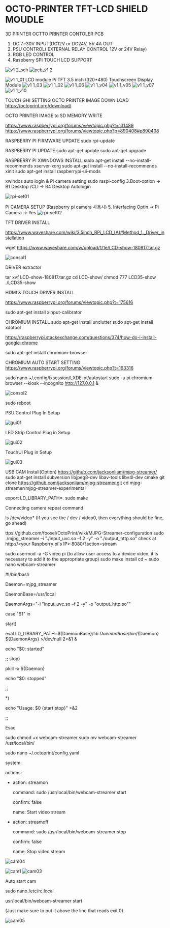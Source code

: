 # OCTO-PRINTER TFT-LCD SHIELD MOUDLE
3D PRINTER OCTTO PRINTER CONTOLER PCB


1. DC 7~30V INPUT(DC12V or DC24V, 5V 4A OUT
2. PSU CONTROL( EXTERNAL RELAY CONTROL 12V or 24V Relay)
3. RGB LED CONTROL
4. Raspberry SPI TOUCH LCD SUPPORT


![v1 2_sch](https://user-images.githubusercontent.com/11598835/46899833-a0714800-ced3-11e8-9eae-bbafdd31d3e1.png)
![pcb_v1 2](https://user-images.githubusercontent.com/11598835/46899834-a2d3a200-ced3-11e8-92eb-150ee3ae9a74.png)

![v1 1_01](https://user-images.githubusercontent.com/11598835/46874394-075f1480-ce74-11e8-8775-5a9fb0a5c464.png)
LCD module Pi TFT 3.5 inch (320*480) Touchscreen Display Module
![v1 1_03](https://user-images.githubusercontent.com/11598835/46874435-2198f280-ce74-11e8-87f1-3caa8f3d6df9.png)
![v1 1_02](https://user-images.githubusercontent.com/11598835/46874464-31b0d200-ce74-11e8-94b3-80f0f6aa0f80.png)
![v1 1_06](https://user-images.githubusercontent.com/11598835/46874484-383f4980-ce74-11e8-96f9-7d96574cf30b.png)
![v1 1_v04](https://user-images.githubusercontent.com/11598835/46874488-3a090d00-ce74-11e8-8dbe-bd7b972c1a39.png)
![v1 1_v05](https://user-images.githubusercontent.com/11598835/46874495-3b3a3a00-ce74-11e8-9089-30a53a3ec9b9.png)
![v1 1_v07](https://user-images.githubusercontent.com/11598835/46874502-3d03fd80-ce74-11e8-87f4-e5af33d6ef59.png)
![v1 1_v10](https://user-images.githubusercontent.com/11598835/46874505-3e352a80-ce74-11e8-9f56-d8e30af4f5fd.png)


TOUCH GHI SETTING
OCTO PRINTER IMAGE DOWN LOAD
https://octoprint.org/download/

OCTO PRINTER IMAGE to SD MEMORY WRITE

https://www.raspberrypi.org/forums/viewtopic.php?t=131489
https://www.raspberrypi.org/forums/viewtopic.php?p=890408#p890408

RASPBERRY PI FIRMWARE UPDATE
sudo rpi-update

RASPBERRY PI UPDATE
sudo apt-get update 
sudo apt-get upgrade

RASPBERRY PI XWINDOWS INSTALL
sudo apt-get install --no-install-recommends xserver-xorg
sudo apt-get install --no-install-recommends xinit
sudo apt-get install raspberrypi-ui-mods

xwindos auto login & Pi camera setting
sudo raspi-config
3.Boot-option -> B1 Desktop /CLI -> B4 Desktop Autologin

![rpi-set01](https://user-images.githubusercontent.com/11598835/46899945-6f921280-ced5-11e8-8733-9a8a2dda06f3.png)

Pi CAMERA SETUP (Raspberry pi camera 사용시)
5. Interfacing Optin -> Pi Camera -> Yes
![rpi-set02](https://user-images.githubusercontent.com/11598835/47189405-57a80c00-d377-11e8-9879-542c8fbfb29b.png)

TFT DRIVER INSTALL

https://www.waveshare.com/wiki/3.5inch_RPi_LCD_(A)#Method_1._Driver_installation


wget https://www.waveshare.com/w/upload/1/1e/LCD-show-180817.tar.gz

![consol1](https://user-images.githubusercontent.com/11598835/47189407-5971cf80-d377-11e8-8412-d9e97af0ed27.png)

DRIVER extractor

tar xvf LCD-show-180817.tar.gz
cd LCD-show/
chmod 777 LCD35-show 
./LCD35-show


HDMI & TOUCH DRIVER INSTALL

https://www.raspberrypi.org/forums/viewtopic.php?t=175616

sudo apt-get install xinput-calibrator



CHROMIUM INSTALL
sudo apt-get install unclutter
sudo apt-get install xdotool

https://raspberrypi.stackexchange.com/questions/374/how-do-i-install-google-chrome


sudo apt-get install chromium-browser

CHROMIUM AUTO START SETTING
https://www.raspberrypi.org/forums/viewtopic.php?t=163316

sudo nano ~/.config/lxsession/LXDE-pi/autostart
sudo -u pi chromium-browser --kiosk --incognito http://127.0.0.1 & 

![consol2](https://user-images.githubusercontent.com/11598835/47189410-5bd42980-d377-11e8-8e6b-21ce026a0bf3.png)


sudo reboot


PSU Control Plug In Setup

![gui01](https://user-images.githubusercontent.com/11598835/47196493-c26b3e80-d39b-11e8-9354-e4c18304e3d4.png)

LED Strip Control Plug in Setup

![gui02](https://user-images.githubusercontent.com/11598835/47196492-c1d2a800-d39b-11e8-8d63-ec137b7fc0e1.png)

TouchUI Plug in Setup

![gui03](https://user-images.githubusercontent.com/11598835/47196491-c1d2a800-d39b-11e8-8739-58778fd0eef6.png)

USB CAM Install(Option)
https://github.com/jacksonliam/mjpg-streamer/
sudo apt-get install subversion libjpeg8-dev libav-tools libv4l-dev cmake
git clone https://github.com/jacksonliam/mjpg-streamer.git
cd mjpg-streamer/mjpg-streamer-experimental

export LD_LIBRARY_PATH=.
sudo make

Connecting camera repeat command.

ls /dev/video* (If you see the / dev / video0, then everything should be fine, go ahead)

ttps://github.com/foosel/OctoPrint/wiki/MJPG-Streamer-configuration
sudo ./mjpg_streamer –i "./input_uvc.so –f 2 -y" -o "./output_http.so"
check at http://<your Raspberry pi's IP>:8080/?action=stream



sudo usermod -a -G video pi
(to allow user access to a device video, it is necessary to add it to the appropriate group)
sudo make install
cd ~
sudo nano webcam-streamer

#!/bin/bash

Daemon=mjpg_streamer

DaemonBase=/usr/local

DaemonArgs="-i \"input_uvc.so –f 2 -y\" -o \"output_http.so\""

case "$1" in

start)

eval LD_LIBRARY_PATH=${DaemonBase}/lib ${DaemonBase}/bin/${Daemon} ${DaemonArgs} >/dev/null 2>&1 &

echo "$0: started"

;;
stop)

pkill -x ${Daemon}

echo "$0: stopped"

;;

*)

echo "Usage: $0 {start|stop}" >&2

;;

Esac


sudo chmod +x webcam-streamer
sudo mv webcam-streamer /usr/local/bin/

sudo nano ~/.octoprint/config.yaml

system:

  actions:
  
  - action: streamon
  
    command: sudo /usr/local/bin/webcam-streamer start
    
    confirm: false
    
    name: Start video stream
    
  - action: streamoff
  
    command: sudo /usr/local/bin/webcam-streamer stop
    
    confirm: false
    
    name: Stop video stream
    
![cam04](https://user-images.githubusercontent.com/11598835/47196495-c26b3e80-d39b-11e8-9491-22dc55dee9ee.png)

![cam1](https://user-images.githubusercontent.com/11598835/47196489-c1d2a800-d39b-11e8-94b1-75423855fa21.png)
![cam03](https://user-images.githubusercontent.com/11598835/47196496-c303d500-d39b-11e8-927a-436d0f93e258.png)


Auto start cam

sudo nano /etc/rc.local

usr/local/bin/webcam-streamer start

(Just make sure to put it above the line that reads exit 0).

![cam05](https://user-images.githubusercontent.com/11598835/47196494-c26b3e80-d39b-11e8-9b17-26c75b5c6d32.png)




